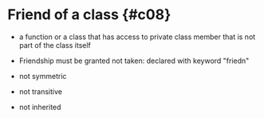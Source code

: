 # Friend of a class {#c08}

- a function or a class that has access to private class member that is not part of the class itself

- Friendship must be granted not taken: declared with keyword "friedn"
- not symmetric
- not transitive
- not inherited
